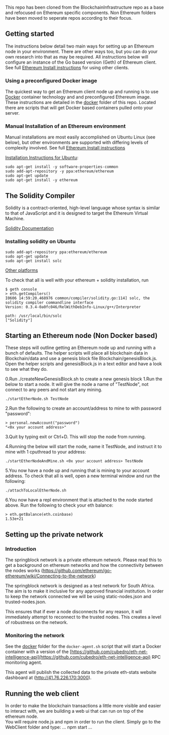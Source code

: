This repo has been cloned from the BlockchainInfrastructure repo as a base and refocused on Ethereum specific components.
Non Ethereum folders have been moved to seperate repos according to their focus.  

## Getting started ##

The instructions below detail two main ways for setting up an Ethereum node in your environment. There are other ways too, but you can do your own research into that as may be required. All instructions below will configure an instance of the Go based version (Geth) of Ethereum client. See full [Ethereum Install instructions](https://www.ethereum.org/cli) for using other clients.

### Using a preconfigured Docker image ###

The quickest way to get an Ethereum client node up and running is to use [Docker](https://docs.docker.com/engine/installation/) container technology and and preconfigured Ethereum image. 
These instructions are detailed in the [docker](https://github.com/springblock/Ethereum/tree/master/docker) folder of this repo. 
Located there are scripts that will get Docker based containers pulled onto your server.

### Manual Installation of an Ethereum environment ###

Manual installations are most easily accomplished on Ubuntu Linux (see below), but other environments are supported with differing levels of complexity involved. See full [Ethereum Install instructions](https://www.ethereum.org/cli)

[Installation Instructions for Ubuntu](https://github.com/ethereum/go-ethereum/wiki/Installation-Instructions-for-Ubuntu):

```
sudo apt-get install -y software-properties-common
sudo add-apt-repository -y ppa:ethereum/ethereum
sudo apt-get update
sudo apt-get install -y ethereum
```


## The Solidity Compiler ##

Solidity is a contract-oriented, high-level language whose syntax is similar to that of JavaScript and it is designed to target the Ethereum Virtual Machine.

[Solidity Documentation](https://solidity.readthedocs.io/en/latest/)

### Installing solidity on Ubuntu ###

```
sudo add-apt-repository ppa:ethereum/ethereum
sudo apt-get update
sudo apt-get install solc
```

[Other platforms](http://solidity.readthedocs.io/en/latest/installing-solidity.html#binary-packages)  

To check that all is well with your ethereum + solidity installation, run

```
$ geth console
> eth.getCompilers()
I0606 14:59:20.468976 common/compiler/solidity.go:114] solc, the solidity compiler commandline interface
Version: 0.3.4-0a0fc046/RelWithDebInfo-Linux/g++/Interpreter

path: /usr/local/bin/solc
["Solidity"]
```

## Starting an Ethereum node (Non Docker based) ##

These steps will outline getting an Ethereum node up and running with a bunch of defaults. The helper scripts will place all blockchain data in Blockchain/data and use a genesis block file Blockchain/genesisBlock.js. Open the helper scripts and genesisBlock.js in a text editor and have a look to see what they do.

0.Run ./createNewGenesisBlock.sh to create a new genesis block
1.Run the below to start a node. It will give the node a name of "TestNode", not connect to any peers and not start any mining.
```
./startEtherNode.sh TestNode
```

2.Run the following to create an account/address to mine to with password "password":
```
> personal.newAccount("password")
"<0x your account address>"
```

3.Quit by typing exit or Ctrl+D. This will stop the node from running.

4.Running the below will start the node, name it TestNode, and instruct it to mine with 1 cputhread to your address:
```
./startEtherNodeAndMine.sh <0x your account address> TestNode
```

5.You now have a node up and running that is mining to your account address. To check that all is well, open a new terminal window and run the following:
```
./attachToLocalEtherNode.sh
```

6.You now have a repl environment that is attached to the node started above. Run the following to check your eth balance:
```
> eth.getBalance(eth.coinbase)
1.53e+21
```

## Setting up the private network ##

### Introduction ###
The springblock network is a private ethereum network.  Please read this to get a background on ethereum networks and how the connectivity between the nodes works (https://github.com/ethereum/go-ethereum/wiki/Connecting-to-the-network)

The springblock network is designed as a test network for South Africa.  The aim is to make it inclusive for any approved financial institution.  In order to keep the network connected we will be using static-nodes.json and trusted-nodes.json.

This ensures that if ever a node disconnects for any reason, it will immediately attempt to reconnect to the trusted nodes.  This creates a level of robustness on the network.

### Monitoring the network ###

See the [docker](https://github.com/springblock/BlockchainInfrastructure/tree/master/docker) folder for the ``docker-agent.sh`` script that will start a Docker container with a version of the [https://github.com/cubedro/eth-net-intelligence-api](https://github.com/cubedro/eth-net-intelligence-api) RPC monitoring agent.

This agent will publish the collected data to the private eth-stats website dashboard at (http://41.76.226.170:3000).

## Running the web client ##
In order to make the blockchain transactions a little more visible and easier to interact with, we are building a web ui that can run on top of the ethereum node.  
You will require node.js and npm in order to run the client.  Simply go to the WebClient folder and type: 
...
npm start
...
